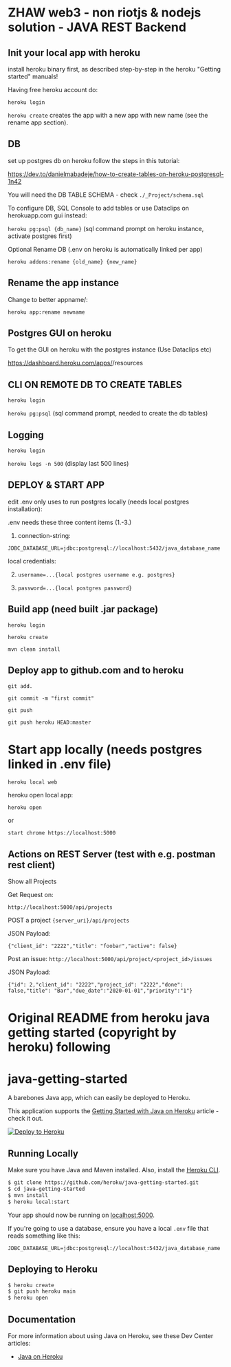 # ZHAW web3 - non riotjs & nodejs solution - JAVA REST Backend

## Init your local app with heroku

 install heroku binary first, as described step-by-step in the heroku "Getting started" manuals!

 Having free heroku account do:

`heroku login`

 `heroku create` creates the app with a new app with new name (see the rename app section).

## DB
 set up postgres db on heroku follow the steps in this tutorial:
 
 https://dev.to/danielmabadeje/how-to-create-tables-on-heroku-postgresql-1n42
 
 You will need the DB TABLE SCHEMA - check `./_Project/schema.sql`
 
 To configure DB, SQL Console to add tables or use Dataclips on herokuapp.com gui instead:

 `heroku pg:psql {db_name}` (sql command prompt on heroku instance, activate postgres first)

 Optional Rename DB (.env on heroku is automatically linked per app)

 `heroku addons:rename {old_name} {new_name}`

## Rename the app instance

  Change to better appname/<your-app-id>:

 `heroku app:rename newname`

## Postgres GUI on heroku

 To get the GUI on heroku with the postgres instance (Use Dataclips etc)
 
 https://dashboard.heroku.com/apps/<your-app-id>/resources

## CLI ON REMOTE DB TO CREATE TABLES
 `heroku login`

 `heroku pg:psql` (sql command prompt, needed to create the db tables)

## Logging
 `heroku login`

 `heroku logs -n 500` (display last 500 lines)

## DEPLOY & START APP
 edit .env only uses to run postgres locally (needs local postgres installation):

 .env needs these three content items (1.-3.)
 
 1. connection-string:

 `JDBC_DATABASE_URL=jdbc:postgresql://localhost:5432/java_database_name`

 local credentials: 

 2. `username=...{local postgres username e.g. postgres}`

 3. `password=...{local postgres password}`

## Build app (need built .jar package)

`heroku login`

`heroku create`

`mvn clean install`

## Deploy app to github.com and to heroku


 `git add.`

 `git commit -m "first commit"`

 `git push`

 `git push heroku HEAD:master`

# Start app locally (needs postgres linked in .env file)

`heroku local web`

 heroku open local app:

`heroku open`

 or

`start chrome https://localhost:5000`


## Actions on REST Server (test with e.g. postman rest client)

 Show all Projects

 Get Request on:

 `http://localhost:5000/api/projects`

 POST a project `{server_uri}/api/projects` 
 
 JSON Payload:

 `{"client_id": "2222","title": "foobar","active": false}`

 Post an issue: `http://localhost:5000/api/project/<project_id>/issues`
 
 JSON Payload:
 
`{"id": 2,"client_id": "2222","project_id": "2222","done": false,"title": "Bar","due_date":"2020-01-01","priority":"1"}`

# Original README from heroku java getting started (copyright by heroku) following

# java-getting-started

A barebones Java app, which can easily be deployed to Heroku.

This application supports the [Getting Started with Java on Heroku](https://devcenter.heroku.com/articles/getting-started-with-java) article - check it out.

[![Deploy to Heroku](https://www.herokucdn.com/deploy/button.png)](https://heroku.com/deploy)

## Running Locally

Make sure you have Java and Maven installed.  Also, install the [Heroku CLI](https://cli.heroku.com/).

```sh
$ git clone https://github.com/heroku/java-getting-started.git
$ cd java-getting-started
$ mvn install
$ heroku local:start
```

Your app should now be running on [localhost:5000](http://localhost:5000/).

If you're going to use a database, ensure you have a local `.env` file that reads something like this:

```
JDBC_DATABASE_URL=jdbc:postgresql://localhost:5432/java_database_name
```

## Deploying to Heroku

```sh
$ heroku create
$ git push heroku main
$ heroku open
```

## Documentation

For more information about using Java on Heroku, see these Dev Center articles:

- [Java on Heroku](https://devcenter.heroku.com/categories/java)